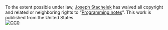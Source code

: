To the extent possible under law,
[Joseph Stachelek](http://github.com/jsta)
has waived all copyright and related or neighboring rights to
&ldquo;[Programming notes](http://github.com/jsta/ProgrammingNotes)&rdquo;.
This work is published from the United States.
<br/>
[![CC0](http://i.creativecommons.org/p/zero/1.0/88x31.png)](http://creativecommons.org/publicdomain/zero/1.0/)
